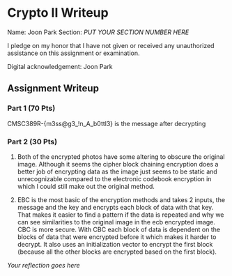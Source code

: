 # Crypto II Writeup

Name: Joon Park
Section: *PUT YOUR SECTION NUMBER HERE*

I pledge on my honor that I have not given or received any unauthorized
assistance on this assignment or examination.

Digital acknowledgement: Joon Park

## Assignment Writeup

### Part 1 (70 Pts)
CMSC389R-{m3ss@g3_!n_A_b0ttl3} is the message after decrypting

### Part 2 (30 Pts)

1. Both of the encrypted photos have some altering to obscure the original image. Although it seems the cipher block chaining encryption does a better job of encrypting data as the image just seems to be static and unrecognizable compared to the electronic codebook encryption in which I could still make out the original method.

2. EBC is the most basic of the encryption methods and takes 2 inputs, the message and the key and encrypts each block of data with that key. That makes it easier to find a pattern if the data is repeated and why we can see similarities to the original image in the ecb encrypted image. CBC is more secure. With CBC each block of data is dependent on the blocks of data that were encrypted before it which makes it harder to decrypt. It also uses an initialization vector to encrypt the first block (because all the other blocks are encrypted based on the first block).

*Your reflection goes here*
